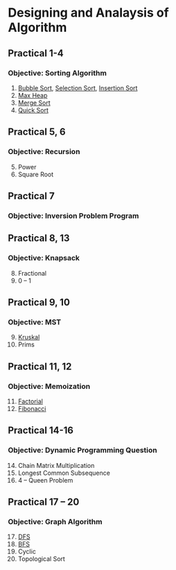 # Designing and Analaysis of Algorithm

## Practical 1-4

### Objective: Sorting Algorithm
1. [Bubble Sort](Program\practical_1.1.cpp), [Selection Sort](Program\practical_1.2.cpp), [Insertion Sort](Program\practical_1.3.cpp)
2. [Max Heap](Program\practical_2.cpp)
3. [Merge Sort](Program\practical_3.cpp)
1. [Quick Sort](Program\practical_4.cpp)


## Practical 5, 6

### Objective: Recursion
5. Power
6. Square Root


## Practical 7

### Objective: Inversion Problem Program


## Practical 8, 13

### Objective: Knapsack
8. Fractional
13. 0 – 1


## Practical 9, 10

### Objective: MST
9. [Kruskal](Program\practical_9.cpp)
10. Prims


## Practical 11, 12

### Objective: Memoization
11. [Factorial](Program\practical_11.cpp)
12. [Fibonacci](Program\practical_12.cpp)


## Practical 14-16

### Objective: Dynamic Programming Question
14. Chain Matrix Multiplication
15. Longest Common Subsequence
16. 4 – Queen Problem


## Practical 17 – 20

### Objective: Graph Algorithm
17. [DFS](Program\practical_17.cpp)
18. [BFS](Program\practical_18.cpp)
19. Cyclic
20. Topological Sort